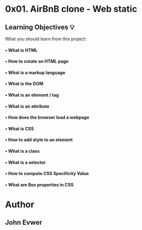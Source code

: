 # 0x01. AirBnB clone - Web static
## Learning Objectives 💡
What you should learn from this project:

#### • What is HTML 
#### • How to create an HTML page
#### • What is a markup language
#### • What is the DOM
#### • What is an element / tag
#### • What is an attribute
#### • How does the browser load a webpage
#### • What is CSS
#### • How to add style to an element
#### • What is a class
#### • What is a selector
#### • How to compute CSS Specificity Value
#### • What are Box properties in CSS

# Author
## John Evwer ##
